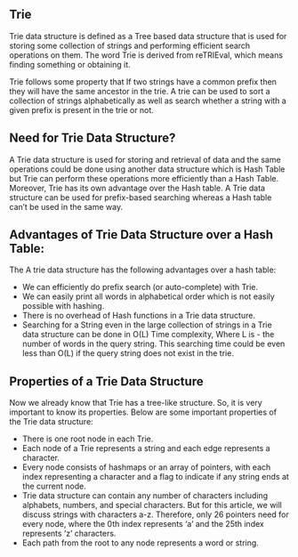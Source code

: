 ## Trie

Trie data structure is defined as a Tree based data structure that is used for storing some collection of strings and performing efficient search operations on them. The word Trie is derived from reTRIEval, which means finding something or obtaining it.

Trie follows some property that If two strings have a common prefix then they will have the same ancestor in the trie. A trie can be used to sort a collection of strings alphabetically as well as search whether a string with a given prefix is present in the trie or not.

## Need for Trie Data Structure?

A Trie data structure is used for storing and retrieval of data and the same operations could be done using another data structure which is Hash Table but Trie can perform these operations more efficiently than a Hash Table.  
Moreover, Trie has its own advantage over the Hash table. A Trie data structure can be used for prefix-based searching whereas a Hash table can’t be used in the same way.

## Advantages of Trie Data Structure over a Hash Table:

The A trie data structure has the following advantages over a hash table:

- We can efficiently do prefix search (or auto-complete) with Trie.
- We can easily print all words in alphabetical order which is not easily possible with hashing.
- There is no overhead of Hash functions in a Trie data structure.
- Searching for a String even in the large collection of strings in a Trie data structure can be done in O(L) Time complexity, Where L is - the number of words in the query string. This searching time could be even less than O(L) if the query string does not exist in the trie.

## Properties of a Trie Data Structure

Now we already know that Trie has a tree-like structure. So, it is very important to know its properties.
Below are some important properties of the Trie data structure:

- There is one root node in each Trie.
- Each node of a Trie represents a string and each edge represents a character.
- Every node consists of hashmaps or an array of pointers, with each index representing a character and a flag to indicate if any string ends at the current node.
- Trie data structure can contain any number of characters including alphabets, numbers, and special characters. But for this article, we will discuss strings with characters a-z. Therefore, only 26 pointers need for every node, where the 0th index represents ‘a’ and the 25th index represents ‘z’ characters.
- Each path from the root to any node represents a word or string.
